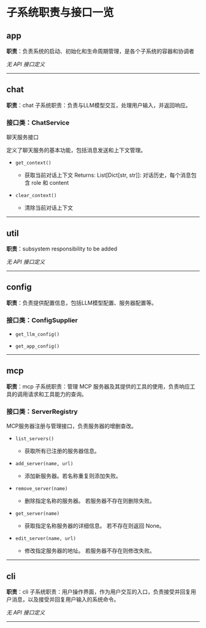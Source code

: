 # 子系统职责与接口一览

## app

**职责**：负责系统的启动、初始化和生命周期管理，是各个子系统的容器和协调者

_无 API 接口定义_


---

## chat

**职责**：chat 子系统职责：负责与LLM模型交互，处理用户输入，并返回响应。

### 接口类：ChatService

聊天服务接口

定义了聊天服务的基本功能，包括消息发送和上下文管理。

- `get_context()`

  - 获取当前对话上下文    Returns:      List[Dict[str, str]]: 对话历史，每个消息包含 role 和 content

- `clear_context()`

  - 清除当前对话上下文


---

## util

**职责**：subsystem responsibility to be added

_无 API 接口定义_


---

## config

**职责**：负责提供配置信息，包括LLM模型配置、服务器配置等。

### 接口类：ConfigSupplier

- `get_llm_config()`

- `get_app_config()`


---

## mcp

**职责**：mcp 子系统职责：管理 MCP 服务器及其提供的工具的使用，负责响应工具的调用请求和工具能力的查询。

### 接口类：ServerRegistry

MCP服务器注册与管理接口，负责服务器的增删查改。

- `list_servers()`

  - 获取所有已注册的服务器信息。

- `add_server(name, url)`

  - 添加新服务器。若名称重复则添加失败。

- `remove_server(name)`

  - 删除指定名称的服务器。  若服务器不存在则删除失败。

- `get_server(name)`

  - 获取指定名称服务器的详细信息。  若不存在则返回 None。

- `edit_server(name, url)`

  - 修改指定服务器的地址。  若服务器不存在则修改失败。


---

## cli

**职责**：cli 子系统职责：用户操作界面，作为用户交互的入口，负责接受并回复用户消息，以及接受并回复用户输入的系统命令。

_无 API 接口定义_


---
